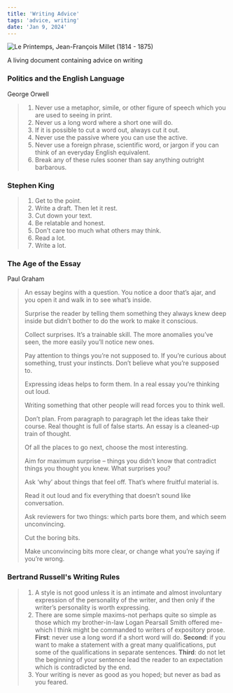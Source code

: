 ```yaml
---
title: 'Writing Advice'
tags: 'advice, writing'
date: 'Jan 9, 2024'
---
```


![Le Printemps, Jean-François Millet (1814 - 1875)](/images/printemps.jpg)

A living document containing advice on writing

### Politics and the English Language

George Orwell

> 1. Never use a metaphor, simile, or other figure of speech which you are used to seeing in print.
> 1. Never us a long word where a short one will do.
> 1. If it is possible to cut a word out, always cut it out.
> 1. Never use the passive where you can use the active.
> 1. Never use a foreign phrase, scientific word, or jargon if you can think of an everyday English equivalent.
> 1. Break any of these rules sooner than say anything outright barbarous.

### Stephen King

> 1. Get to the point.
> 1. Write a draft. Then let it rest.
> 1. Cut down your text.
> 1. Be relatable and honest.
> 1. Don’t care too much what others may think.
> 1. Read a lot.
> 1. Write a lot.

### The Age of the Essay

Paul Graham

> An essay begins with a question. You notice a door that’s ajar, and you open it and walk in to see what’s inside.
>
> Surprise the reader by telling them something they always knew deep inside but didn’t bother to do the work to make it conscious.
>
> Collect surprises. It’s a trainable skill. The more anomalies you’ve seen, the more easily you’ll notice new ones.
>
> Pay attention to things you’re not supposed to. If you’re curious about something, trust your instincts. Don’t believe what you’re supposed to.
>
> Expressing ideas helps to form them. In a real essay you’re thinking out loud.
>
> Writing something that other people will read forces you to think well.
>
> Don’t plan. From paragraph to paragraph let the ideas take their course. Real thought is full of false starts. An essay is a cleaned-up train of thought.
>
> Of all the places to go next, choose the most interesting.
>
> Aim for maximum surprise – things you didn’t know that contradict things you thought you knew. What surprises you?
>
> Ask ‘why’ about things that feel off. That’s where fruitful material is.
>
> Read it out loud and fix everything that doesn’t sound like conversation.
>
> Ask reviewers for two things: which parts bore them, and which seem unconvincing.
>
> Cut the boring bits.
>
> Make unconvincing bits more clear, or change what you’re saying if you’re wrong.

### Bertrand Russell's Writing Rules

> 1. A style is not good unless it is an intimate and almost involuntary expression of the personality of the writer, and then only if the writer’s personality is worth expressing.
> 1. There are some simple maxims-not perhaps quite so simple as those which my brother-in-law Logan Pearsall Smith offered me-which I think might be commanded to writers of expository prose. **First**: never use a long word if a short word will do. **Second**: if you want to make a statement with a great many qualifications, put some of the qualifications in separate sentences. **Third**: do not let the beginning of your sentence lead the reader to an expectation which is contradicted by the end.
> 1. Your writing is never as good as you hoped; but never as bad as you feared.
